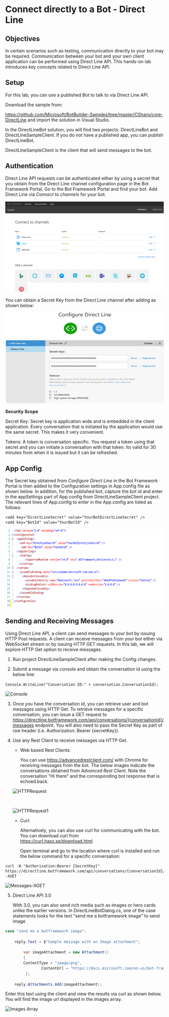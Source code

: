 # Connect directly to a Bot  - Direct Line

## Objectives

In certain scenarios such as testing, communication directly to your bot may be required. Communication between your bot and your own client application can be performed using Direct Line API. This hands-on lab introduces key concepts related to Direct Line API.

## Setup

For this lab, you can use a published Bot to talk to via Direct Line API. 

Download the sample from:

https://github.com/Microsoft/BotBuilder-Samples/tree/master/CSharp/core-DirectLine and import the solution in Visual Studio.

In the DirectLineBot solution, you will find two projects: DirectLineBot and DirectLineSampleClient. If you do not have a published app, you can publish DirectLineBot.

DirectLineSampleClient is the client that will send messages to the bot.

## Authentication

Direct Line API requests can be authenticated either by using a secret that you obtain from the Direct Line channel configuration page in the Bot Framework Portal. Go to the Bot Framework Portal and find your bot. Add Direct Line via *Connect to channels* for your bot.

![Connect to channels](images/ConnectToChannels.png)

You can obtain a Secret Key from the Direct Line channel after adding as shown below:

![Direct Line](images/DirectLine.png)

**Security Scope**

Secret Key: Secret key is application wide and is embedded in the client application. Every conversation that is initiated by the application would use the same secret. This makes it very convenient.

Tokens: A token is conversation specific. You request a token using that secret and you can initiate a conversation with that token. Its valid for 30 minutes from when it is issued but it can be refreshed.

## App Config

The Secret key obtained from *Configure Direct Line* in the Bot Framework Portal is then added to the Configuration settings in App.config file as shown below. In addition, for the published bot, capture the bot id and enter in the appSettings part of App.config from DirectLineSampleClient project. The relevant lines of App.config to enter in the App.config are listed as follows:

```
<add key="DirectLineSecret" value="YourBotDirectLineSecret" />
<add key="BotId" value="YourBotId" />
```

![Config](images/Config.png)

## Sending and Receiving Messages

Using Direct Line API, a client can send messages to your bot by issuing HTTP Post requests. A client can receive messages from your bot either via WebSocket stream or by issuing HTTP GET requests. In this lab, we will explore HTTP Get option to receive messages.

1.	Run project DirectLineSampleClient after making the Config changes.

2.	Submit a message via console and obtain the conversation id using the below line:

````Console.WriteLine("Conversation ID:" + conversation.ConversationId);````

![Console](images/Console.png)

3.	Once you have the conversation id, you can retrieve user and bot messages using HTTP Get. To retrieve messages for a specific conversation, you can issue a GET request to https://directline.botframework.com/api/conversations/{conversationId}/messages endpoint. You will also need to pass the Secret Key as part of raw header (i.e. Authorization: Bearer {secretKey}).

4.	Use any Rest Client to receive messages via HTTP Get.

	* Web based Rest Clients:

		You can use https://advancedrestclient.com/ with Chrome for receiving messages from the bot. The below images indicate the conversations obtained from *Advanced Rest Client*. Note the conversation "Hi there" and the corresponding bot response that is echoed back.

	![HTTPRequest](images/HTTPRequest.png)


	&nbsp;

	![HTTPRequest1](images/HTTPRequest_1.png)

	* Curl:

		Alternatively, you can also use curl for communicating with the bot. You can download curl from 	
	https://curl.haxx.se/download.html

		Open terminal and go to the location where curl is installed and run the below command for a specific conversation:
		
```
curl -H "Authorization:Bearer {SecretKey}" https://directline.botframework.com/api/conversations/{conversationId}/messages -XGET
```

![Messages-XGET](images/Messages-XGET.png)

5.	Direct Line API 3.0

	With 3.0, you can also send rich media such as images or hero cards unlike the earlier versions. In DirectLineBotDialog.cs, one of the case statements looks for the text "send me a botframework image" to send image

```c#
case "send me a botframework image":
                    
	reply.Text = $"Sample message with an Image attachment";

        var imageAttachment = new Attachment()
        {
		ContentType = "image/png",
                ContentUrl = "https://docs.microsoft.com/en-us/bot-framework/media/how-it-works/architecture-resize.png",
         };

	reply.Attachments.Add(imageAttachment);
```

Enter this text using the client and view the results via curl as shown below. You will find the image url displayed in the images array.

![Images Array](images/ImagesArray.png)